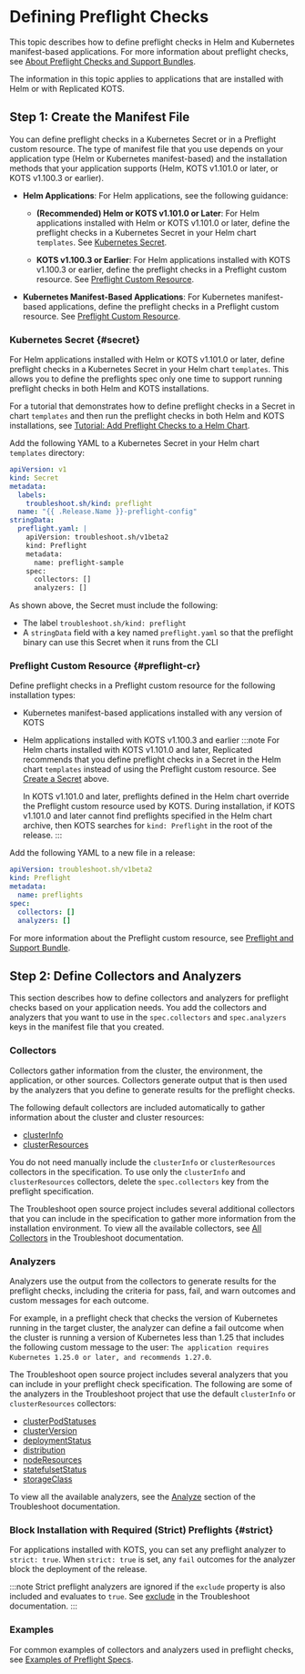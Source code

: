 # Defining Preflight Checks

This topic describes how to define preflight checks in Helm and Kubernetes manifest-based applications. For more information about preflight checks, see [About Preflight Checks and Support Bundles](/vendor/preflight-support-bundle-about).

The information in this topic applies to applications that are installed with Helm or with Replicated KOTS.

## Step 1: Create the Manifest File

You can define preflight checks in a Kubernetes Secret or in a Preflight custom resource. The type of manifest file that you use depends on your application type (Helm or Kubernetes manifest-based) and the installation methods that your application supports (Helm, KOTS v1.101.0 or later, or KOTS v1.100.3 or earlier).

* **Helm Applications**: For Helm applications, see the following guidance:

   * **(Recommended) Helm or KOTS v1.101.0 or Later**: For Helm applications installed with Helm or KOTS v1.101.0 or later, define the preflight checks in a Kubernetes Secret in your Helm chart `templates`. See [Kubernetes Secret](#secret).

   * **KOTS v1.100.3 or Earlier**: For Helm applications installed with KOTS v1.100.3 or earlier, define the preflight checks in a Preflight custom resource. See [Preflight Custom Resource](#preflight-cr).

* **Kubernetes Manifest-Based Applications**: For Kubernetes manifest-based applications, define the preflight checks in a Preflight custom resource. See [Preflight Custom Resource](#preflight-cr).

### Kubernetes Secret {#secret}

For Helm applications installed with Helm or KOTS v1.101.0 or later, define preflight checks in a Kubernetes Secret in your Helm chart `templates`. This allows you to define the preflights spec only one time to support running preflight checks in both Helm and KOTS installations. 

For a tutorial that demonstrates how to define preflight checks in a Secret in chart `templates` and then run the preflight checks in both Helm and KOTS installations, see [Tutorial: Add Preflight Checks to a Helm Chart](/vendor/tutorial-preflight-helm-setup).

Add the following YAML to a Kubernetes Secret in your Helm chart `templates` directory:

```yaml
apiVersion: v1
kind: Secret
metadata:
  labels:
    troubleshoot.sh/kind: preflight
  name: "{{ .Release.Name }}-preflight-config"
stringData:
  preflight.yaml: |
    apiVersion: troubleshoot.sh/v1beta2
    kind: Preflight
    metadata:
      name: preflight-sample
    spec:
      collectors: []
      analyzers: []
```

As shown above, the Secret must include the following:

* The label `troubleshoot.sh/kind: preflight`
* A `stringData` field with a key named `preflight.yaml` so that the preflight binary can use this Secret when it runs from the CLI

### Preflight Custom Resource {#preflight-cr}

Define preflight checks in a Preflight custom resource for the following installation types:
* Kubernetes manifest-based applications installed with any version of KOTS
* Helm applications installed with KOTS v1.100.3 and earlier
    :::note
    For Helm charts installed with KOTS v1.101.0 and later, Replicated recommends that you define preflight checks in a Secret in the Helm chart `templates` instead of using the Preflight custom resource. See [Create a Secret](#secret) above.

    In KOTS v1.101.0 and later, preflights defined in the Helm chart override the Preflight custom resource used by KOTS. During installation, if KOTS v1.101.0 and later cannot find preflights specified in the Helm chart archive, then KOTS searches for `kind: Preflight` in the root of the release.
    :::

Add the following YAML to a new file in a release:

```yaml
apiVersion: troubleshoot.sh/v1beta2
kind: Preflight
metadata:
  name: preflights
spec:
  collectors: []
  analyzers: []
```

For more information about the Preflight custom resource, see [Preflight and Support Bundle](/reference/custom-resource-preflight).

## Step 2: Define Collectors and Analyzers

This section describes how to define collectors and analyzers for preflight checks based on your application needs. You add the collectors and analyzers that you want to use in the `spec.collectors` and `spec.analyzers` keys in the manifest file that you created.

### Collectors

Collectors gather information from the cluster, the environment, the application, or other sources. Collectors generate output that is then used by the analyzers that you define to generate results for the preflight checks. 

The following default collectors are included automatically to gather information about the cluster and cluster resources:
* [clusterInfo](https://troubleshoot.sh/docs/collect/cluster-info/)
* [clusterResources](https://troubleshoot.sh/docs/collect/cluster-resources/)

You do not need manually include the `clusterInfo` or `clusterResources` collectors in the specification. To use only the `clusterInfo` and `clusterResources` collectors, delete the `spec.collectors` key from the preflight specification.

The Troubleshoot open source project includes several additional collectors that you can include in the specification to gather more information from the installation environment. To view all the available collectors, see [All Collectors](https://troubleshoot.sh/docs/collect/all/) in the Troubleshoot documentation.

### Analyzers

Analyzers use the output from the collectors to generate results for the preflight checks, including the criteria for pass, fail, and warn outcomes and custom messages for each outcome.

For example, in a preflight check that checks the version of Kubernetes running in the target cluster, the analyzer can define a fail outcome when the cluster is running a version of Kubernetes less than 1.25 that includes the following custom message to the user: `The application requires Kubernetes 1.25.0 or later, and recommends 1.27.0`.

The Troubleshoot open source project includes several analyzers that you can include in your preflight check specification. The following are some of the analyzers in the Troubleshoot project that use the default `clusterInfo` or `clusterResources` collectors:
* [clusterPodStatuses](https://troubleshoot.sh/docs/analyze/cluster-pod-statuses/)
* [clusterVersion](https://troubleshoot.sh/docs/analyze/cluster-version/)
* [deploymentStatus](https://troubleshoot.sh/docs/analyze/deployment-status/)
* [distribution](https://troubleshoot.sh/docs/analyze/distribution/)
* [nodeResources](https://troubleshoot.sh/docs/analyze/node-resources/)
* [statefulsetStatus](https://troubleshoot.sh/docs/analyze/stateful-set-status/)
* [storageClass](https://troubleshoot.sh/docs/analyze/storage-class/)

To view all the available analyzers, see the [Analyze](https://troubleshoot.sh/docs/analyze/) section of the Troubleshoot documentation.

### Block Installation with Required (Strict) Preflights {#strict}

For applications installed with KOTS, you can set any preflight analyzer to `strict: true`. When `strict: true` is set, any `fail` outcomes for the analyzer block the deployment of the release.

:::note
Strict preflight analyzers are ignored if the `exclude` property is also included and evaluates to `true`. See [exclude](https://troubleshoot.sh/docs/analyze/#exclude) in the Troubleshoot documentation.
:::

### Examples

For common examples of collectors and analyzers used in preflight checks, see [Examples of Preflight Specs](/vendor/preflight-examples).